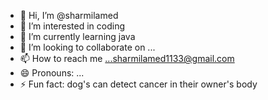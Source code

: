 - 👋 Hi, I’m @sharmilamed
- 👀 I’m interested in coding
- 🌱 I’m currently learning java
- 💞️ I’m looking to collaborate on ...
- 📫 How to reach me ...sharmilamed1133@gmail.com
- 😄 Pronouns: ...
- ⚡ Fun fact: dog's can detect cancer in their owner's body

<!---
sharmilamed/sharmilamed is a ✨ special ✨ repository because its `README.md` (this file) appears on your GitHub profile.
You can click the Preview link to take a look at your changes.
--->
